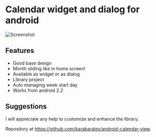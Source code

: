 # Calendar widget and dialog for android

![Screenshot](https://github.com/karabaralex/android-calendar-view/raw/master/screenshot.png)

## Features

 * Good base design
 * Month sliding like in home screen!
 * Available as widget or as dialog
 * Library project
 * Auto managing week start day
 * Works from android 2.2

## Suggestions

I will appreciate any help to customize and enhance the library.

Repository at <https://github.com/karabaralex/android-calendar-view>.
